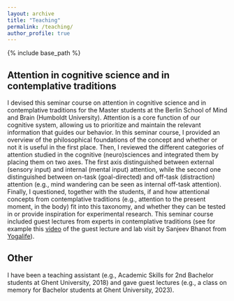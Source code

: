```yaml
---
layout: archive
title: "Teaching"
permalink: /teaching/
author_profile: true
---
```


{% include base_path %}

## Attention in cognitive science and in contemplative traditions

I devised this seminar course on attention in cognitive science and in contemplative traditions for the Master students at the Berlin School of Mind and Brain (Humboldt University). Attention is a core function of our cognitive system, allowing us to prioritize and maintain the relevant information that guides our behavior. In this seminar course, I provided an overview of the philosophical foundations of the concept and whether or not it is useful in the first place. Then, I reviewed the different categories of attention studied in the cognitive (neuro)sciences and integrated them by placing them on two axes. The first axis distinguished between external (sensory input) and internal (mental input) attention, while the second one distinguished between on-task (goal-directed) and off-task (distraction) attention (e.g., mind wandering can be seen as internal off-task attention). Finally, I questioned, together with the students, if and how attentional concepts from contemplative traditions (e.g., attention to the present moment, in the body) fit into this taxonomy, and whether they can be tested in or provide inspiration for experimental research. This seminar course included guest lectures from experts in contemplative traditions (see for example this <a href="https://www.instagram.com/p/C89JbPJNdK2/">video</a> of the guest lecture and lab visit by Sanjeev Bhanot from <a href="https://www.yogalife.org/people/sanjeev-bhanot">Yogalife</a>).

## Other

I have been a teaching assistant (e.g., Academic Skills for 2nd Bachelor students at Ghent University, 2018) and gave guest lectures (e.g., a class on memory for Bachelor students at Ghent University, 2023).

